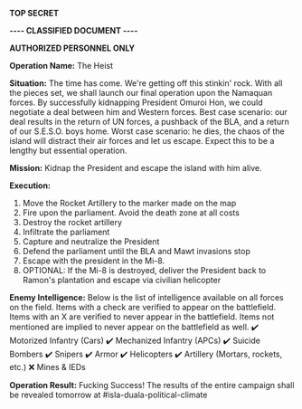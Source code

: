 **TOP SECRET**

**---- CLASSIFIED DOCUMENT ----**

**AUTHORIZED PERSONNEL ONLY**

__Operation Name:__ The Heist

__Situation:__ The time has come. We're getting off this stinkin' rock. With all the pieces set, we shall launch our final operation upon the Namaquan forces. By successfully kidnapping President Omuroi Hon, we could negotiate a deal between him and Western forces. Best case scenario: our deal results in the return of UN forces, a pushback of the BLA, and a return of our S.E.S.O. boys home. Worst case scenario: he dies, the chaos of the island will distract their air forces and let us escape. Expect this to be a lengthy but essential operation.

__Mission:__ Kidnap the President and escape the island with him alive.

__Execution:__
1. Move the Rocket Artillery to the marker made on the map
2. Fire upon the parliament. Avoid the death zone at all costs
3. Destroy the rocket artillery
4. Infiltrate the parliament
5. Capture and neutralize the President
6. Defend the parliament until the BLA and Mawt invasions stop
7. Escape with the president in the Mi-8.
8. OPTIONAL: If the Mi-8 is destroyed, deliver the President back to Ramon's plantation and escape via civilian helicopter

__Enemy Intelligence:__
Below is the list of intelligence available on all forces on the field. Items with a check are verified to appear on the battlefield. Items with an X are verified to never appear in the battlefield. Items not mentioned are implied to never appear on the battlefield as well.
:heavy_check_mark: Motorized Infantry (Cars)
:heavy_check_mark: Mechanized Infantry (APCs)
:heavy_check_mark: Suicide Bombers
:heavy_check_mark: Snipers
:heavy_check_mark: Armor
:heavy_check_mark: Helicopters
:heavy_check_mark: Artillery (Mortars, rockets, etc.)
:x: Mines & IEDs

__Operation Result:__ Fucking Success!
The results of the entire campaign shall be revealed tomorrow at #isla-duala-political-climate